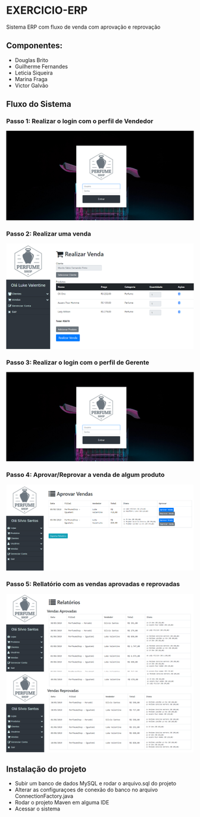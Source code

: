 # EXERCICIO-ERP
Sistema ERP com fluxo de venda com aprovação e reprovação

## Componentes:
+ Douglas Brito
+ Guilherme Fernandes
+ Leticia Siqueira
+ Marina Fraga
+ Victor Galvão

## Fluxo do Sistema

### Passo 1: Realizar o login com o perfil de Vendedor
![alt text](./fluxo/0_login.png)
### Passo 2: Realizar uma venda
![alt text](./fluxo/1_venda.png)
### Passo 3: Realizar o login com o perfil de Gerente
![alt text](./fluxo/0_login.png)
### Passo 4: Aprovar/Reprovar a venda de algum produto
![alt text](./fluxo/4_venda.png)
### Passo 5: Rellatório com as vendas aprovadas e reprovadas
![alt text](./fluxo/5_1_relatorio.png)
![alt text](./fluxo/5_2_relatorio.png)


## Instalação do projeto
+ Subir um banco de dados MySQL e rodar o arquivo.sql do projeto
+ Alterar as configuraçoes de conexão do banco no arquivo ConnectionFactory.java
+ Rodar o projeto Maven em alguma IDE
+ Acessar o sistema

